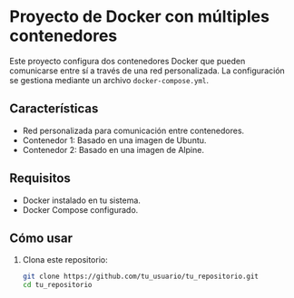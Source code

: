 # Proyecto de Docker con múltiples contenedores

Este proyecto configura dos contenedores Docker que pueden comunicarse entre sí a través de una red personalizada. La configuración se gestiona mediante un archivo `docker-compose.yml`.

## Características
- Red personalizada para comunicación entre contenedores.
- Contenedor 1: Basado en una imagen de Ubuntu.
- Contenedor 2: Basado en una imagen de Alpine.

## Requisitos
- Docker instalado en tu sistema.
- Docker Compose configurado.

## Cómo usar
1. Clona este repositorio:
   ```bash
   git clone https://github.com/tu_usuario/tu_repositorio.git
   cd tu_repositorio
   